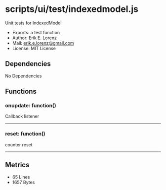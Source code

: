# scripts/ui/test/indexedmodel.js


Unit tests for IndexedModel

* Exports: a test function
* Author: Erik E. Lorenz 
* Mail: <erik.e.lorenz@gmail.com>
* License: MIT License


## Dependencies

No Dependencies

## Functions

###         onupdate: function()
Callback listener

---


###         reset: function()
counter reset

---

## Metrics

* 65 Lines
* 1657 Bytes

